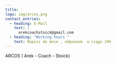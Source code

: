 ```yaml
---
title: .
logo: img/arcos.png
contact_entries:
  - heading: E-Mail
    text: |
      arekcoachstoick@gmail.com 
  - heading: "Working hours "
    text: Napisz do mnie , odpowiem  w ciągu 24h
---
```



ARCOS ( Arek - Coach - Stoick)